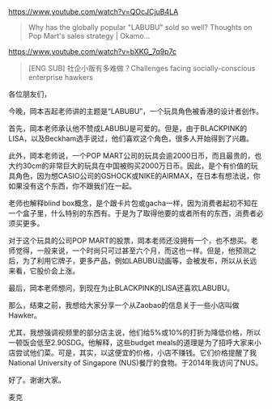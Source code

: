 https://www.youtube.com/watch?v=QOcJCjuB4LA

> Why has the globally popular "LABUBU" sold so well? Thoughts on Pop Mart's sales strategy | Okamo...

https://www.youtube.com/watch?v=bXKG_7q9p7c

> [ENG SUB] 社企小贩有多难做？Challenges facing socially-conscious enterprise hawkers 

各位朋友们，

今晚，岡本吉起老师讲的主题是“LABUBU”，一个玩具角色被香港的设计者创作。

首先，岡本老师承认他不赞成LABUBU是可爱的。但是，由于BLACKPINK的LISA，以及Beckham选手说过，他们喜欢这个角色，很多人开始得到了兴趣。

此外，岡本老师说，一个POP MART公司的玩具会逾2000日币，而且最贵的，也大约30cm的非常巨大的玩具在中国被购买2000万日币。因此，是个有价值的玩具角色，因为想CASIO公司的GSHOCK或NIKE的AIRMAX，在日本有想法说，你如果没有这个东西，你不跟我们在一起。

老师也解释blind box概念，是个跟卡片包或gacha一样，因为消费者起初不知在一个盒子里，什么特别的东西有。于是为了取得他要的或者所有的东西，消费者必须买更多。

对于这个玩具的公司POP MART的股票，岡本老师还没拥有一个，也不想买。老师觉得，一般来说，一个时尚只可过甚至六个月，而这也一样。但是，他预测之后，为了利用它牌子，更多产品，例如LABUBU动画等，会被发布，所以从长远来看，它股价会上涨。

最后，岡本老师想问，到现在为止BLACKPINK的LISA还喜欢LABUBU。

那么，结束之前，我想给大家分享一个从Zaobao的信息关于一些小店叫做Hawker。

尤其，我想强调视频里的部分店主说，他们给5%或10%的打折为降低价格，所以一顿饭会低至2.90SDG。他解释，这些budget meals的道理是为了招呼大家来小店尝试他们菜。可是，其实，以这便宜的价格，小店不赚钱。它们价格提醒了我National University of Singapore (NUS)餐厅的食物。于2014年我访问了NUS。

好了。谢谢大家。

麦克
